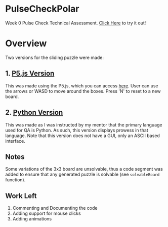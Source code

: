 # PulseCheckPolar
Week 0 Pulse Check Technical Assessment.
[Click Here](https://editor.p5js.org/BasselOmari/full/Y_k4jqAqJ) to try it out!

# Overview
Two versions for the sliding puzzle were made:
## 1. [P5.js Version](https://editor.p5js.org/BasselOmari/sketches/Y_k4jqAqJ)
This was made using the P5.js, which you can access [here](https://editor.p5js.org/BasselOmari/full/Y_k4jqAqJ). User can use the arrows or WASD to move around the boxes. Press 'N' to reset to a new board.

## 2. [Python Version](https://github.com/BaselOmari/PulseCheckPolar/blob/main/SlidingPuzzlePython.py)

This was made as I was instructed by my mentor that the primary language used for QA is Python. As such, this version displays prowess in that language. Note that this version does not have a GUI, only an ASCII based interface.



## Notes
Some variations of the 3x3 board are unsolvable, thus a code segment was added to ensure that any generated puzzle is solvable (see `solvableBoard` function).


## Work Left
1. Commenting and Documenting the code
2. Adding support for mouse clicks
3. Adding animations

